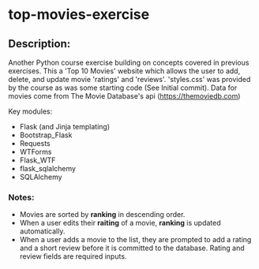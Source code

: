 # top-movies-exercise

## Description:
Another Python course exercise building on concepts covered in previous exercises. This a 'Top 10 Movies'
website which allows the user to add, delete, and update movie 'ratings' and 'reviews'. 'styles.css' was
provided by the course as was some starting code (See Initial commit). Data for movies come from
The Movie Database's api (https://themoviedb.com)

Key modules:
- Flask (and Jinja templating)
- Bootstrap_Flask
- Requests
- WTForms
- Flask_WTF
- flask_sqlalchemy
- SQLAlchemy

### Notes:
- Movies are sorted by **ranking** in descending order.
- When a user edits their **raiting** of a movie, **ranking** is updated automatically.
- When a user adds a movie to the list, they are prompted to add a rating and a short review
before it is committed to the database. Rating and review fields are required inputs.